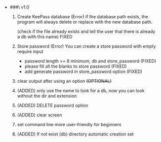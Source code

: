 - ###\ v1.0
	1. Create KeePass database (Error)
		if the database path exists, the program will always delete or replace with the new database path.

		(check if the file already exists and tell the user that there is already a db with this name)
FIXED

	2. Store password (Error)
		You can create a store password with empty require input

		- password length >= 8 minimum, db and store_password (FIXED)
		- please fill all the blanks to store password (FIXED)
		- add generate password in store_password option (FIXED)

	3. clear output after using an option ~~(OPTIONAL)~~


	4. (ADDED) only use the name to look for a db, now you can look without the dir and extension

	5. (ADDED) DELETE password option

	6. (ADDED) clear screen 

	7. set command line more user-friendly for beginners
	
	8. (ADDED) If not exist (db) directory automatic creation set


